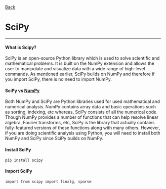 [Back](../libraries.md)

# SciPy
---

#### What is Scipy?
SciPy is an open-source Python library which is used to solve scientific and mathematical problems. It is built on the NumPy extension and allows the user to manipulate and visualize data with a wide range of high-level commands. As mentioned earlier, SciPy builds on NumPy and therefore if you import SciPy, there is no need to import NumPy.


#### SciPy vs [NumPy](numpy.md)
Both NumPy and SciPy are Python libraries used for used mathematical and numerical analysis. NumPy contains array data and basic operations such as sorting, indexing, etc whereas, SciPy consists of all the numerical code. Though NumPy provides a number of functions that can help resolve linear algebra, Fourier transforms, etc, SciPy is the library that actually contains fully-featured versions of these functions along with many others. However, if you are doing scientific analysis using Python, you will need to install both NumPy and SciPy since SciPy builds on NumPy.

#### Install SciPy
~~~~
pip install scipy
~~~~

#### Import SciPy
~~~~
import from scipy import linalg, sparse
~~~~

